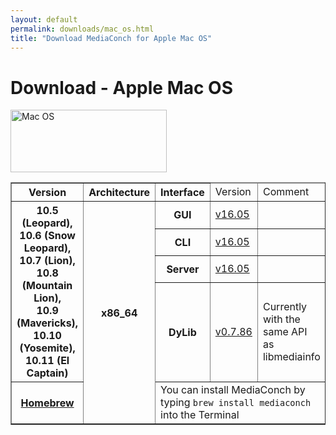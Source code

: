 ```yaml
---
layout: default
permalink: downloads/mac_os.html
title: "Download MediaConch for Apple Mac OS"
---
```


# Download - Apple Mac OS

<img src="/MediaConch/images/Mac_OS.png" alt="Mac OS" width="250" height="100">

<table border="1">
<thead>
<tr class="table-header">
    <th>Version</th>
    <th>Architecture</th>
    <th>Interface</th>
    <td>Version</td>
    <td>Comment</td>
</tr>
</thead>
<tbody>

<tr>
    <th rowspan="4">10.5 (Leopard),<br /> 10.6 (Snow Leopard),<br />10.7 (Lion),<br />10.8 (Mountain Lion),<br />10.9 (Mavericks),<br />10.10 (Yosemite),<br />10.11 (El Captain)</th>
    <th rowspan="5">x86_64</th>
    <th>GUI</th>
    <td><a href="//mediaarea.net/download/binary/mediaconch-gui/16.05/MediaConch_GUI_16.05_Mac.dmg">v16.05</a></td>
    <td>&nbsp;</td>
</tr>
<tr>
    <th>CLI</th>
    <td><a href="//mediaarea.net/download/binary/mediaconch/16.05/MediaConch_CLI_16.05_Mac.dmg">v16.05</a></td>
    <td>&nbsp;</td>
</tr>
<tr>
    <th>Server</th>
    <td><a href="//mediaarea.net/download/binary/mediaconch-server/16.05/MediaConch_Server_16.05_Mac.dmg">v16.05</a></td>
    <td>&nbsp;</td>
</tr>
<tr>
    <th>DyLib</th>
    <td><a href="//mediaarea.net/download/binary/libmediainfo0/0.7.86/MediaInfo_DLL_0.7.86_Mac_i386+x86_64.tar.bz2">v0.7.86</a></td>
    <td>Currently with the same API as libmediainfo</td>
</tr>
<tr>
    <th><a href="http://brew.sh/">Homebrew</a></th>
    <td colspan="4">You can install MediaConch by typing <code>brew install mediaconch</code> into the Terminal</td>
</tr>

</tbody>
</table>
